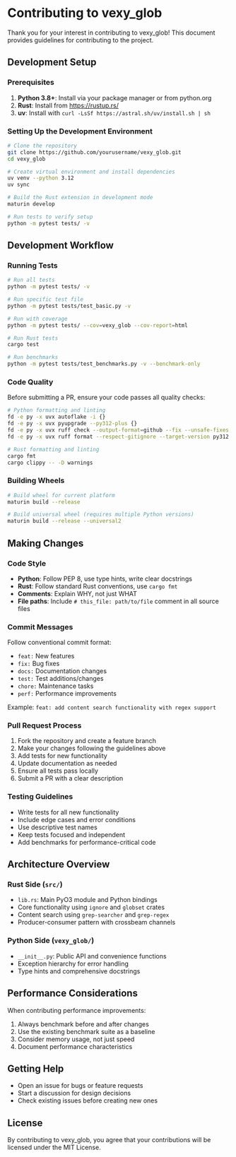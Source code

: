 # Contributing to vexy_glob

Thank you for your interest in contributing to vexy_glob! This document provides guidelines for contributing to the project.

## Development Setup

### Prerequisites

1. **Python 3.8+**: Install via your package manager or from python.org
2. **Rust**: Install from https://rustup.rs/
3. **uv**: Install with `curl -LsSf https://astral.sh/uv/install.sh | sh`

### Setting Up the Development Environment

```bash
# Clone the repository
git clone https://github.com/yourusername/vexy_glob.git
cd vexy_glob

# Create virtual environment and install dependencies
uv venv --python 3.12
uv sync

# Build the Rust extension in development mode
maturin develop

# Run tests to verify setup
python -m pytest tests/ -v
```

## Development Workflow

### Running Tests

```bash
# Run all tests
python -m pytest tests/ -v

# Run specific test file
python -m pytest tests/test_basic.py -v

# Run with coverage
python -m pytest tests/ --cov=vexy_glob --cov-report=html

# Run Rust tests
cargo test

# Run benchmarks
python -m pytest tests/test_benchmarks.py -v --benchmark-only
```

### Code Quality

Before submitting a PR, ensure your code passes all quality checks:

```bash
# Python formatting and linting
fd -e py -x uvx autoflake -i {}
fd -e py -x uvx pyupgrade --py312-plus {}
fd -e py -x uvx ruff check --output-format=github --fix --unsafe-fixes {}
fd -e py -x uvx ruff format --respect-gitignore --target-version py312 {}

# Rust formatting and linting
cargo fmt
cargo clippy -- -D warnings
```

### Building Wheels

```bash
# Build wheel for current platform
maturin build --release

# Build universal wheel (requires multiple Python versions)
maturin build --release --universal2
```

## Making Changes

### Code Style

- **Python**: Follow PEP 8, use type hints, write clear docstrings
- **Rust**: Follow standard Rust conventions, use `cargo fmt`
- **Comments**: Explain WHY, not just WHAT
- **File paths**: Include `# this_file: path/to/file` comment in all source files

### Commit Messages

Follow conventional commit format:
- `feat:` New features
- `fix:` Bug fixes
- `docs:` Documentation changes
- `test:` Test additions/changes
- `chore:` Maintenance tasks
- `perf:` Performance improvements

Example: `feat: add content search functionality with regex support`

### Pull Request Process

1. Fork the repository and create a feature branch
2. Make your changes following the guidelines above
3. Add tests for new functionality
4. Update documentation as needed
5. Ensure all tests pass locally
6. Submit a PR with a clear description

### Testing Guidelines

- Write tests for all new functionality
- Include edge cases and error conditions
- Use descriptive test names
- Keep tests focused and independent
- Add benchmarks for performance-critical code

## Architecture Overview

### Rust Side (`src/`)
- `lib.rs`: Main PyO3 module and Python bindings
- Core functionality using `ignore` and `globset` crates
- Content search using `grep-searcher` and `grep-regex`
- Producer-consumer pattern with crossbeam channels

### Python Side (`vexy_glob/`)
- `__init__.py`: Public API and convenience functions
- Exception hierarchy for error handling
- Type hints and comprehensive docstrings

## Performance Considerations

When contributing performance improvements:
1. Always benchmark before and after changes
2. Use the existing benchmark suite as a baseline
3. Consider memory usage, not just speed
4. Document performance characteristics

## Getting Help

- Open an issue for bugs or feature requests
- Start a discussion for design decisions
- Check existing issues before creating new ones

## License

By contributing to vexy_glob, you agree that your contributions will be licensed under the MIT License.